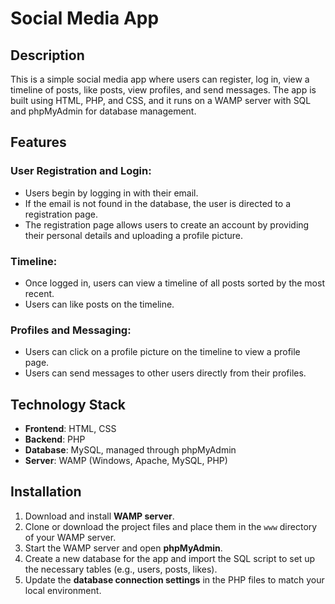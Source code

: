 # Social Media App

## Description
This is a simple social media app where users can register, log in, view a timeline of posts, like posts, view profiles, and send messages. The app is built using HTML, PHP, and CSS, and it runs on a WAMP server with SQL and phpMyAdmin for database management.

## Features

### User Registration and Login:
- Users begin by logging in with their email.
- If the email is not found in the database, the user is directed to a registration page.
- The registration page allows users to create an account by providing their personal details and uploading a profile picture.

### Timeline:
- Once logged in, users can view a timeline of all posts sorted by the most recent.
- Users can like posts on the timeline.

### Profiles and Messaging:
- Users can click on a profile picture on the timeline to view a profile page.
- Users can send messages to other users directly from their profiles.

## Technology Stack
- **Frontend**: HTML, CSS
- **Backend**: PHP
- **Database**: MySQL, managed through phpMyAdmin
- **Server**: WAMP (Windows, Apache, MySQL, PHP)

## Installation
1. Download and install **WAMP server**.
2. Clone or download the project files and place them in the `www` directory of your WAMP server.
3. Start the WAMP server and open **phpMyAdmin**.
4. Create a new database for the app and import the SQL script to set up the necessary tables (e.g., users, posts, likes).
5. Update the **database connection settings** in the PHP files to match your local environment.
